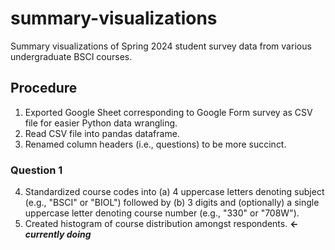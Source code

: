 # summary-visualizations
Summary visualizations of Spring 2024 student survey data from various undergraduate BSCI courses.

## Procedure
1. Exported Google Sheet corresponding to Google Form survey as CSV file for easier Python data wrangling.
2. Read CSV file into pandas dataframe.
3. Renamed column headers (i.e., questions) to be more succinct.

### Question 1
4. Standardized course codes into (a) 4 uppercase letters denoting subject (e.g., "BSCI" or "BIOL") followed by (b) 3 digits and (optionally) a single uppercase letter denoting course number (e.g., "330" or "708W").
5. Created histogram of course distribution amongst respondents. **<- _currently doing_**
